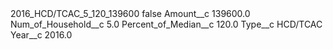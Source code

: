 <?xml version="1.0" encoding="UTF-8"?>
<CustomMetadata xmlns="http://soap.sforce.com/2006/04/metadata" xmlns:xsi="http://www.w3.org/2001/XMLSchema-instance" xmlns:xsd="http://www.w3.org/2001/XMLSchema">
    <label>2016_HCD/TCAC_5_120_139600</label>
    <protected>false</protected>
    <values>
        <field>Amount__c</field>
        <value xsi:type="xsd:double">139600.0</value>
    </values>
    <values>
        <field>Num_of_Household__c</field>
        <value xsi:type="xsd:double">5.0</value>
    </values>
    <values>
        <field>Percent_of_Median__c</field>
        <value xsi:type="xsd:double">120.0</value>
    </values>
    <values>
        <field>Type__c</field>
        <value xsi:type="xsd:string">HCD/TCAC</value>
    </values>
    <values>
        <field>Year__c</field>
        <value xsi:type="xsd:double">2016.0</value>
    </values>
</CustomMetadata>

